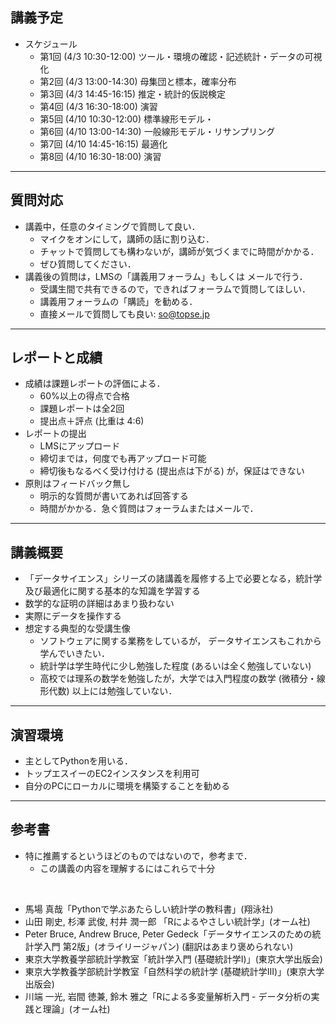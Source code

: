 ## 講義予定

* スケジュール
  * 第1回 (4/3 10:30-12:00)    ツール・環境の確認・記述統計・データの可視化
  * 第2回 (4/3 13:00-14:30)    母集団と標本，確率分布
  * 第3回 (4/3 14:45-16:15)    推定・統計的仮説検定
  * 第4回 (4/3 16:30-18:00)    演習
  * 第5回 (4/10 10:30-12:00)   標準線形モデル・
  * 第6回 (4/10 13:00-14:30)   一般線形モデル・リサンプリング
  * 第7回 (4/10 14:45-16:15)   最適化
  * 第8回 (4/10 16:30-18:00)   演習

---

## 質問対応

* 講義中，任意のタイミングで質問して良い．
  * マイクをオンにして，講師の話に割り込む．
  * チャットで質問しても構わないが，講師が気づくまでに時間がかかる．
  * ぜひ質問してください．
* 講義後の質問は，LMSの「講義用フォーラム」もしくは
  メールで行う．
  * 受講生間で共有できるので，できればフォーラムで質問してほしい．
  * 講義用フォーラムの「購読」を勧める．
  * 直接メールで質問しても良い: so@topse.jp

---

## レポートと成績

* 成績は課題レポートの評価による．
  * 60%以上の得点で合格
  * 課題レポートは全2回
  * 提出点＋評点 (比重は 4:6)
* レポートの提出
  * LMSにアップロード
  * 締切までは，何度でも再アップロード可能
  * 締切後もなるべく受け付ける (提出点は下がる) が，保証はできない
* 原則はフィードバック無し
  * 明示的な質問が書いてあれば回答する
  * 時間がかかる．急ぐ質問はフォーラムまたはメールで．

---

## 講義概要

* 「データサイエンス」シリーズの諸講義を履修する上で必要となる，統計学及び最適化に関する基本的な知識を学習する
* 数学的な証明の詳細はあまり扱わない
* 実際にデータを操作する
* 想定する典型的な受講生像
  * ソフトウェアに関する業務をしているが，
    データサイエンスもこれから学んでいきたい．
  * 統計学は学生時代に少し勉強した程度 (あるいは全く勉強していない)
  * 高校では理系の数学を勉強したが，大学では入門程度の数学 (微積分・線形代数)
    以上には勉強していない．

---

## 演習環境

* 主としてPythonを用いる．
* トップエスイーのEC2インスタンスを利用可
* 自分のPCにローカルに環境を構築することを勧める

---

## 参考書

* 特に推薦するというほどのものではないので，参考まで．
  * この講義の内容を理解するにはこれらで十分

<p>&nbsp;</p>

* 馬場 真哉「Pythonで学ぶあたらしい統計学の教科書」(翔泳社)
* 山田 剛史, 杉澤 武俊, 村井 潤一郎 「Rによるやさしい統計学」(オーム社)
* Peter Bruce, Andrew Bruce, Peter Gedeck「データサイエンスのための統計学入門 第2版」(オライリージャパン)    (翻訳はあまり褒められない)
* 東京大学教養学部統計学教室「統計学入門 (基礎統計学I)」(東京大学出版会)
* 東京大学教養学部統計学教室「自然科学の統計学 (基礎統計学III)」(東京大学出版会)
* 川端 一光, 岩間 徳兼, 鈴木 雅之「Rによる多変量解析入門 - データ分析の実践と理論」(オーム社)

